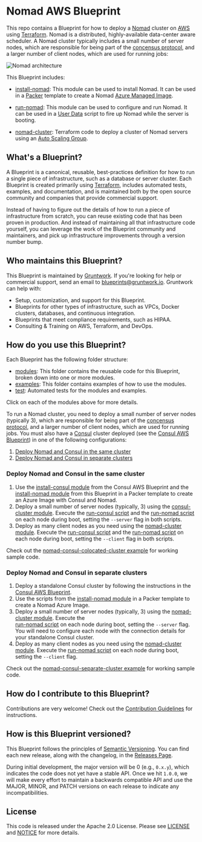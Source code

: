 # Nomad AWS Blueprint

This repo contains a Blueprint for how to deploy a [Nomad](https://www.nomadproject.io/) cluster on 
[AWS](https://aws.amazon.com/) using [Terraform](https://www.terraform.io/). Nomad is a distributed, highly-available 
data-center aware scheduler. A Nomad cluster typically includes a small number of server nodes, which are responsible 
for being part of the [concensus protocol](https://www.nomadproject.io/docs/internals/consensus.html), and a larger 
number of client nodes, which are used for running jobs:

![Nomad architecture](https://github.com/hashicorp/terraform-azurerm-vault/tree/master/_docs/architecture.png)

This Blueprint includes:

* [install-nomad](https://github.com/hashicorp/terraform-azurerm-vault/tree/master/modules/install-nomad): This module can be used to install Nomad. It can be used in a 
  [Packer](https://www.packer.io/) template to create a Nomad 
  [Azure Managed Image](https://docs.microsoft.com/en-us/azure/virtual-machines/linux/build-image-with-packer).

* [run-nomad](https://github.com/hashicorp/terraform-azurerm-vault/tree/master/modules/run-nomad): This module can be used to configure and run Nomad. It can be used in a 
  [User Data](https://docs.microsoft.com/en-us/azure/virtual-machines/windows/classic/inject-custom-data) 
  script to fire up Nomad while the server is booting.

* [nomad-cluster](https://github.com/hashicorp/terraform-azurerm-vault/tree/master/modules/nomad-cluster): Terraform code to deploy a cluster of Nomad servers using an [Auto Scaling 
  Group](https://aws.amazon.com/autoscaling/).
    
  



## What's a Blueprint?

A Blueprint is a canonical, reusable, best-practices definition for how to run a single piece of infrastructure, such 
as a database or server cluster. Each Blueprint is created primarily using [Terraform](https://www.terraform.io/), 
includes automated tests, examples, and documentation, and is maintained both by the open source community and 
companies that provide commercial support. 

Instead of having to figure out the details of how to run a piece of infrastructure from scratch, you can reuse 
existing code that has been proven in production. And instead of maintaining all that infrastructure code yourself, 
you can leverage the work of the Blueprint community and maintainers, and pick up infrastructure improvements through
a version number bump.
 
 
 
## Who maintains this Blueprint?

This Blueprint is maintained by [Gruntwork](http://www.gruntwork.io/). If you're looking for help or commercial 
support, send an email to [blueprints@gruntwork.io](mailto:blueprints@gruntwork.io?Subject=Nomad%20Blueprint). 
Gruntwork can help with:

* Setup, customization, and support for this Blueprint.
* Blueprints for other types of infrastructure, such as VPCs, Docker clusters, databases, and continuous integration.
* Blueprints that meet compliance requirements, such as HIPAA.
* Consulting & Training on AWS, Terraform, and DevOps.



## How do you use this Blueprint?

Each Blueprint has the following folder structure:

* [modules](https://github.com/hashicorp/terraform-azurerm-vault/tree/master/modules): This folder contains the reusable code for this Blueprint, broken down into one or more modules.
* [examples](https://github.com/hashicorp/terraform-azurerm-vault/tree/master/examples): This folder contains examples of how to use the modules.
* [test](https://github.com/hashicorp/terraform-azurerm-vault/tree/master/test): Automated tests for the modules and examples.

Click on each of the modules above for more details.

<!-- TODO: update the consul-aws-blueprint URL to the final URL -->

To run a Nomad cluster, you need to deploy a small number of server nodes (typically 3), which are responsible 
for being part of the [concensus protocol](https://www.nomadproject.io/docs/internals/consensus.html), and a larger 
number of client nodes, which are used for running jobs. You must also have a [Consul](https://www.consul.io/) cluster 
deployed (see the [Consul AWS Blueprint](https://github.com/gruntwork-io/consul-aws-blueprint)) in one of the following 
configurations:

1. [Deploy Nomad and Consul in the same cluster](#deploy-nomad-and-consul-in-the-same-cluster)
1. [Deploy Nomad and Consul in separate clusters](#deploy-nomad-and-consul-in-separate-clusters)


### Deploy Nomad and Consul in the same cluster

1. Use the [install-consul 
   module](https://github.com/gruntwork-io/consul-aws-blueprint/tree/master/modules/install-consul) from the Consul AWS
   Blueprint and the [install-nomad module](https://github.com/hashicorp/terraform-azurerm-vault/tree/master/modules/install-nomad) from this Blueprint in a Packer template to create 
   an Azure Image with Consul and Nomad.
1. Deploy a small number of server nodes (typically, 3) using the [consul-cluster 
   module](https://github.com/gruntwork-io/consul-aws-blueprint/tree/master/modules/consul-cluster). Execute the 
   [run-consul script](https://github.com/gruntwork-io/consul-aws-blueprint/tree/master/modules/run-consul) and the
   [run-nomad script](https://github.com/hashicorp/terraform-azurerm-vault/tree/master/modules/run-nomad) on each node during boot, setting the `--server` flag in both 
   scripts.
1. Deploy as many client nodes as you need using the [nomad-cluster module](https://github.com/hashicorp/terraform-azurerm-vault/tree/master/modules/nomad-cluster). Execute the 
   [run-consul script](https://github.com/gruntwork-io/consul-aws-blueprint/tree/master/modules/run-consul) and the
   [run-nomad script](https://github.com/hashicorp/terraform-azurerm-vault/tree/master/modules/run-nomad) on each node during boot, setting the `--client` flag in both 
   scripts.

Check out the [nomad-consul-colocated-cluster example](https://github.com/hashicorp/terraform-azurerm-vault/tree/master/examples/nomad-consul-colocated-cluster) for working
sample code.


### Deploy Nomad and Consul in separate clusters

1. Deploy a standalone Consul cluster by following the instructions in the [Consul AWS 
   Blueprint](https://github.com/gruntwork-io/consul-aws-blueprint).
1. Use the scripts from the [install-nomad module](https://github.com/hashicorp/terraform-azurerm-vault/tree/master/modules/install-nomad) in a Packer template to create a Nomad Azure Image.
1. Deploy a small number of server nodes (typically, 3) using the [nomad-cluster module](https://github.com/hashicorp/terraform-azurerm-vault/tree/master/modules/nomad). Execute the    
   [run-nomad script](https://github.com/hashicorp/terraform-azurerm-vault/tree/master/modules/run-nomad) on each node during boot, setting the `--server` flag. You will 
   need to configure each node with the connection details for your standalone Consul cluster.   
1. Deploy as many client nodes as you need using the [nomad-cluster module](https://github.com/hashicorp/terraform-azurerm-vault/tree/master/modules/nomad). Execute the 
   [run-nomad script](https://github.com/hashicorp/terraform-azurerm-vault/tree/master/modules/run-nomad) on each node during boot, setting the `--client` flag.

Check out the [nomad-consul-separate-cluster example](https://github.com/hashicorp/terraform-azurerm-vault/tree/master/examples/nomad-consul-separate-cluster) for working
sample code.

 



## How do I contribute to this Blueprint?

Contributions are very welcome! Check out the [Contribution Guidelines](https://github.com/hashicorp/terraform-azurerm-vault/tree/master/CONTRIBUTING.md) for instructions.



## How is this Blueprint versioned?

This Blueprint follows the principles of [Semantic Versioning](http://semver.org/). You can find each new release, 
along with the changelog, in the [Releases Page](../../releases). 

During initial development, the major version will be 0 (e.g., `0.x.y`), which indicates the code does not yet have a 
stable API. Once we hit `1.0.0`, we will make every effort to maintain a backwards compatible API and use the MAJOR, 
MINOR, and PATCH versions on each release to indicate any incompatibilities. 



## License

This code is released under the Apache 2.0 License. Please see [LICENSE](https://github.com/hashicorp/terraform-azurerm-vault/tree/master/LICENSE) and [NOTICE](https://github.com/hashicorp/terraform-azurerm-vault/tree/master/NOTICE) for more 
details.

